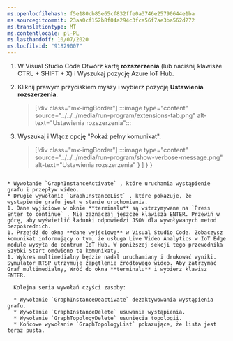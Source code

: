 ```yaml
---
ms.openlocfilehash: f5e180cb85e65cf832ffe0a3746e25790644e1ba
ms.sourcegitcommit: 23aa0cf152b8f04a294c3fca56f7ae3ba562d272
ms.translationtype: MT
ms.contentlocale: pl-PL
ms.lasthandoff: 10/07/2020
ms.locfileid: "91829007"
---
```

1. W Visual Studio Code Otwórz kartę **rozszerzenia** (lub naciśnij klawisze CTRL + SHIFT + X) i Wyszukaj pozycję Azure IoT Hub.
1. Kliknij prawym przyciskiem myszy i wybierz pozycję **Ustawienia rozszerzenia**.

    > [!div class="mx-imgBorder"]
    > :::image type="content" source="../../../media/run-program/extensions-tab.png" alt-text="Ustawienia rozszerzenia":::
1. Wyszukaj i Włącz opcję "Pokaż pełny komunikat".

    > [!div class="mx-imgBorder"]
    > :::image type="content" source="../../../media/run-program/show-verbose-message.png" alt-text="Ustawienia rozszerzenia"
        }
      ]
    }
  }
  ```
    
  * Wywołanie `GraphInstanceActivate` , które uruchamia wystąpienie grafu i przepływ wideo.
  * Drugie wywołanie `GraphInstanceList` , które pokazuje, że wystąpienie grafu jest w stanie uruchomienia.
1. Dane wyjściowe w oknie **terminalu** są wstrzymywane na `Press Enter to continue` . Nie zaznaczaj jeszcze klawisza ENTER. Przewiń w górę, aby wyświetlić ładunki odpowiedzi JSON dla wywoływanych metod bezpośrednich.
1. Przejdź do okna **dane wyjściowe** w Visual Studio Code. Zobaczysz komunikat informujący o tym, że usługa Live Video Analytics w IoT Edge module wysyła do centrum IoT Hub. W poniższej sekcji tego przewodnika Szybki Start omówiono te komunikaty.
1. Wykres multimedialny będzie nadal uruchamiany i drukować wyniki. Symulator RTSP utrzymuje zapętlenie źródłowego wideo. Aby zatrzymać Graf multimedialny, Wróć do okna **terminalu** i wybierz klawisz ENTER. 

    Kolejna seria wywołań czyści zasoby:

    * Wywołanie `GraphInstanceDeactivate` dezaktywowania wystąpienia grafu.
    * Wywołanie `GraphInstanceDelete` usuwania wystąpienia.
    * Wywołanie `GraphTopologyDelete` usunięcia topologii.
    * Końcowe wywołanie `GraphTopologyList` pokazujące, że lista jest teraz pusta.
